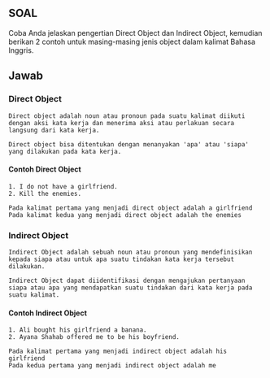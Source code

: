 ## SOAL 
Coba Anda jelaskan pengertian Direct Object dan Indirect Object, kemudian berikan 2 contoh untuk masing-masing jenis object dalam kalimat Bahasa Inggris.

## Jawab
 
### Direct Object
```
Direct object adalah noun atau pronoun pada suatu kalimat diikuti dengan aksi kata kerja dan menerima aksi atau perlakuan secara langsung dari kata kerja.

Direct object bisa ditentukan dengan menanyakan 'apa' atau 'siapa' yang dilakukan pada kata kerja.
```
#### Contoh Direct Object
```
1. I do not have a girlfriend.
2. Kill the enemies.

Pada kalimat pertama yang menjadi direct object adalah a girlfriend
Pada kalimat kedua yang menjadi direct object adalah the enemies
```
### Indirect Object
```
Indirect Object adalah sebuah noun atau pronoun yang mendefinisikan kepada siapa atau untuk apa suatu tindakan kata kerja tersebut dilakukan.

Indirect Object dapat diidentifikasi dengan mengajukan pertanyaan siapa atau apa yang mendapatkan suatu tindakan dari kata kerja pada suatu kalimat.
```
#### Contoh Indirect Object
```
1. Ali bought his girlfriend a banana.
2. Ayana Shahab offered me to be his boyfriend.

Pada kalimat pertama yang menjadi indirect object adalah his girlfriend
Pada kedua pertama yang menjadi indirect object adalah me
```